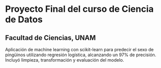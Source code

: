 # Proyecto Final del curso de Ciencia de Datos
 Facultad de Ciencias, UNAM
 ---

Aplicación de machine learning con scikit-learn para predecir el sexo de pingüinos utilizando regresión logística, alcanzando un 97% de precisión. Incluyó limpieza, transformación y evaluación del modelo.
